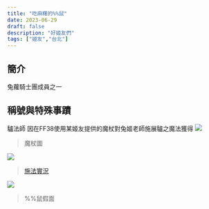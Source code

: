 ```yaml
---
title: "吃麻糬的%%鼠"
date: 2023-06-29
draft: false
description: "好姬友們"
tags: ["姬友","台北"]
---
```


## 簡介
兔蘿騎士團成員之一

## 稱號與特殊事蹟
驢法師
因在FF38使用某姬友提供的魔杖對兔姬老師施展驢之魔法獲得
![](https://cdn.discordapp.com/attachments/911862316344180787/943172687268831252/IMG_1072.jpg)
> 魔杖圖

![](https://cdn.discordapp.com/attachments/911862316344180787/943188279656841266/MOV_2184.mp4_20220216_002207.429.jpg)
> [施法實況](https://www.youtube.com/watch?v=tacm__gyGvM)

![](
https://cdn.discordapp.com/attachments/911862316344180787/943174745464135700/DSC_2191.jpg)
> %%鼠假面